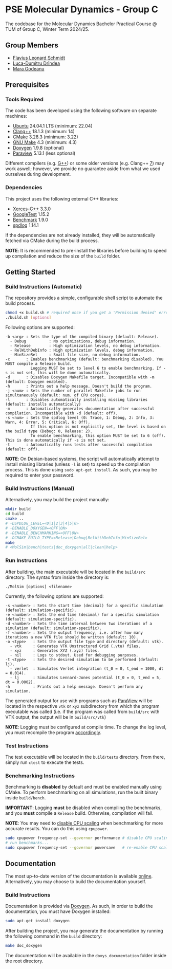 # PSE Molecular Dynamics - Group C

The codebase for the Molecular Dynamics Bachelor Practical Course @ TUM of Group C, Winter Term 2024/25.

## Group Members

-   [Flavius Leonard Schmidt](https://github.com/FlamingLeo)
-   [Luca-Dumitru Drîndea](https://github.com/Luky002)
-   [Mara Godeanu](https://github.com/MaraGodeanu)

## Prerequisites

### Tools Required

The code has been developed using the following software on separate machines:

-   [Ubuntu](https://ubuntu.com/) 24.04.1 LTS (minimum: 22.04)
-   [Clang++](https://clang.llvm.org/) 18.1.3 (minimum: 14)
-   [CMake](https://cmake.org/) 3.28.3 (minimum: 3.22)
-   [GNU Make](https://www.gnu.org/software/make/) 4.3 (minimum: 4.3)
-   [Doxygen](https://www.doxygen.nl/) 1.9.8 (optional)
-   [Paraview](https://www.paraview.org/) 5.13.1 (less optional)

Different compilers (e.g. [G++](https://gcc.gnu.org/)) or some older versions (e.g. Clang++ [7](https://en.cppreference.com/w/cpp/17)) may work aswell; however, we provide no guarantee aside from what we used ourselves during development.

### Dependencies 

This project uses the following external C++ libraries:

-   [Xerces-C++](https://xerces.apache.org/xerces-c/) 3.3.0
-   [GoogleTest](https://github.com/google/googletest) 1.15.2
-   [Benchmark](https://github.com/google/benchmark) 1.9.0
-   [spdlog](https://github.com/gabime/spdlog) 1.14.1

If the dependencies are not already installed, they will be automatically fetched via CMake during the build process.

**NOTE**: It is recommended to pre-install the libraries before building to speed up compilation and reduce the size of the `build` folder.

## Getting Started

### Build Instructions (Automatic)

The repository provides a simple, configurable shell script to automate the build process.

```bash
chmod +x build.sh # required once if you get a 'Permission denied' error
./build.sh [options]
```

Following options are supported:

```text
-b <arg> : Sets the type of the compiled binary (default: Release).
  - Debug          : No optimizations, debug information.
  - Release        : High optimization levels, no debug information.
  - RelWithDebInfo : High optimization levels, debug information.
  - MinSizeRel     : Small file size, no debug information.
-c       : Enables benchmarking (default: benchmarking disabled). You MUST compile a Release build.
           Logging MUST be set to level 6 to enable benchmarking. If -s is not set, this will be done automatically.
-d       : Disables Doxygen Makefile target. Incompatible with -m (default: Doxygen enabled).
-h       : Prints out a help message. Doesn't build the program.
-j <num> : Sets the number of parallel Makefile jobs to run simultaneously (default: num. of CPU cores).
-l       : Disables automatically installing missing libraries (default: installs automatically)
-m       : Automatically generates documentation after successful compilation. Incompatible with -d (default: off).
-s <num> : Sets the spdlog level (0: Trace, 1: Debug, 2: Info, 3: Warn, 4: Error, 5: Critical, 6: Off).
           If this option is not explicitly set, the level is based on the build type (Debug: 0, Release: 2).
           To enable benchmarking, this option MUST be set to 6 (off). This is done automatically if -s is not set.
-t       : Automatically runs tests after successful compilation (default: off).
```

**NOTE**: On Debian-based systems, the script will automatically attempt to install missing libraries (unless `-l` is set) to speed up the compilation process.
This is done using `sudo apt-get install`. As such, you may be required to enter your password.

### Build Instructions (Manual)

Alternatively, you may build the project manually:

```bash
mkdir build
cd build
cmake ..
# -DSPDLOG_LEVEL=<0|1|2|3|4|5|6>
# -DENABLE_DOXYGEN=<OFF|ON>
# -DENABLE_BENCHMARKING=<OFF|ON>
# -DCMAKE_BUILD_TYPE=<Release|Debug|RelWithDebInfo|MinSizeRel>
make
# <MolSim|bench|tests|doc_doxygen|all|clean|help>
```

### Run Instructions

After building, the main executable will be located in the `build/src` directory. The syntax from inside the directory is:

```text
./MolSim [options] <filename>
```

Currently, the following options are supported:

```text
-s <number> : Sets the start time (decimal) for a specific simulation (default: simulation-specific).
-e <number> : Sets the end time (decimal) for a specific simulation (default: simulation-specific).
-d <number> : Sets the time interval between two iterations of a simulation (default: simulation-specific).
-f <number> : Sets the output frequency, i.e. after how many iterations a new VTK file should be written (default: 10).
-o <type>   : Sets the output file type and directory (default: vtk).
  - vtk     : Generates VTK Unstructured Grid (.vtu) files.
  - xyz     : Generates XYZ (.xyz) files.
  - nil     : Logs to stdout. Used for debugging purposes.
-t <type>   : Sets the desired simulation to be performed (default: lj).
  - verlet  : Simulates Verlet integration (t_0 = 0, t_end = 1000, dt = 0.014).
  - lj      : Simulates Lennard-Jones potential (t_0 = 0, t_end = 5, dt = 0.0002).
-h          : Prints out a help message. Doesn't perform any simulation.
```

The generated output for use with programs such as [ParaView](https://www.paraview.org/) will be located in the respective `vtk` or `xyz` subdirectory from which the program executable was called (i.e. if the program was called from `build/src` with VTK output, the output will be in `build/src/vtk`)

**NOTE**: Logging must be configured at compile time. To change the log level, you must recompile the program [accordingly](#build-instructions-automatic).

### Test Instructions

The test executable will be located in the `build/tests` directory. From there, simply run `ctest` to execute the tests.

### Benchmarking Instructions

Benchmarking is **disabled** by default and must be enabled manually using CMake. To perform benchmarking on all simulations, run the built binary inside `build/bench`.

**IMPORTANT**: Logging **must** be disabled when compiling the benchmarks, and you **must** compile a `Release` build. Otherwise, compilation will fail.

**NOTE**: You may need to [disable CPU scaling](https://github.com/google/benchmark/blob/main/docs/user_guide.md#disabling-cpu-frequency-scaling) when benchmarking for more accurate results. You can do this using `cpupower`.

```bash
sudo cpupower frequency-set --governor performance # disable CPU scaling
# run benchmarks...
sudo cpupower frequency-set --governor powersave   # re-enable CPU scaling
```

## Documentation

The most up-to-date version of the documentation is available [online](https://home.in.tum.de/~scfl/misc/projects/molsim/docs/). Alternatively, you may choose to build the documentation yourself.

### Build Instructions

Documentation is provided via [Doxygen](https://www.doxygen.nl/). As such, in order to build the documentation, you must have Doxygen installed:

```bash
sudo apt-get install doxygen
```

After building the project, you may generate the documentation by running the following command in the `build` directory:

```bash
make doc_doxygen
```

The documentation will be available in the `doxys_documentation` folder inside the root directory.
